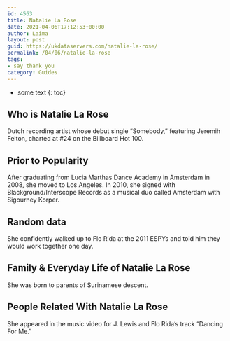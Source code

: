 ```yaml
---
id: 4563
title: Natalie La Rose
date: 2021-04-06T17:12:53+00:00
author: Laima
layout: post
guid: https://ukdataservers.com/natalie-la-rose/
permalink: /04/06/natalie-la-rose
tags:
- say thank you
category: Guides
---
```


* some text
{: toc}


## Who is Natalie La Rose
                  
                  
                  
Dutch recording artist whose debut single &#8220;Somebody,&#8221; featuring Jeremih Felton, charted at #24 on the Billboard Hot 100. 
                  
              
            
              
            
                
                
                
## Prior to Popularity
                  
                  
                  
After graduating from Lucia Marthas Dance Academy in Amsterdam in 2008, she moved to Los Angeles. In 2010, she signed with Blackground/Interscope Records as a musical duo called Amsterdam with Sigourney Korper. 
                  
              
            
              
            
                
                
                
## Random data
                  
                  
                  
She confidently walked up to Flo Rida at the 2011 ESPYs and told him they would work together one day.
                  
              
            
              
            
                
                
                
## Family & Everyday Life of Natalie La Rose
                  
                  
                  
She was born to parents of Surinamese descent.
                  
              
            
              
            
                
                
                
## People Related With Natalie La Rose
                  
                  
                  
She appeared in the music video for J. Lewis and Flo Rida&#8217;s track &#8220;Dancing For Me.&#8221;
                  
              
            
              
            
                
              
            
              
              
            
            
              
            
          
          
          